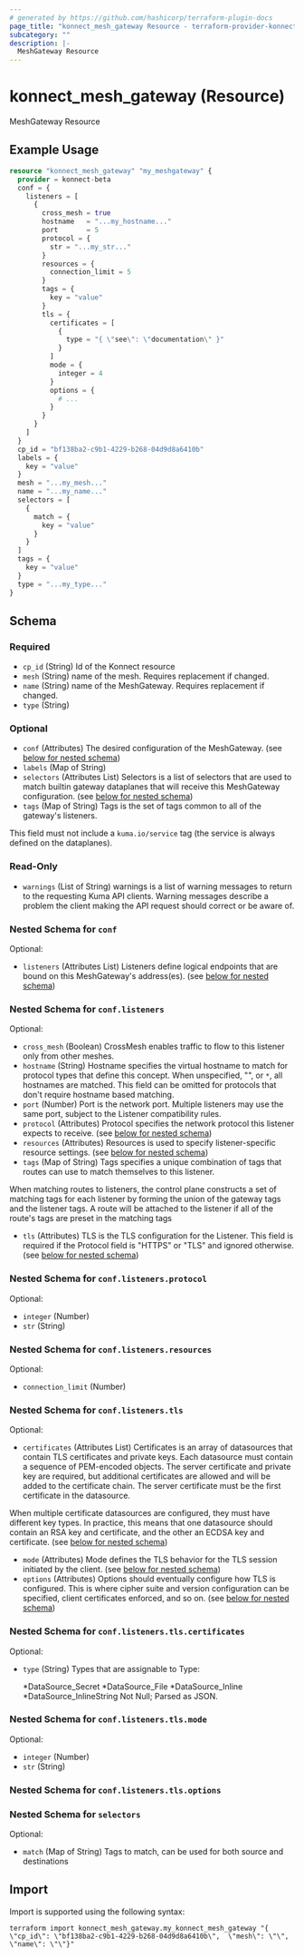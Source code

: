 ```yaml
---
# generated by https://github.com/hashicorp/terraform-plugin-docs
page_title: "konnect_mesh_gateway Resource - terraform-provider-konnect-beta"
subcategory: ""
description: |-
  MeshGateway Resource
---
```


# konnect_mesh_gateway (Resource)

MeshGateway Resource

## Example Usage

```terraform
resource "konnect_mesh_gateway" "my_meshgateway" {
  provider = konnect-beta
  conf = {
    listeners = [
      {
        cross_mesh = true
        hostname   = "...my_hostname..."
        port       = 5
        protocol = {
          str = "...my_str..."
        }
        resources = {
          connection_limit = 5
        }
        tags = {
          key = "value"
        }
        tls = {
          certificates = [
            {
              type = "{ \"see\": \"documentation\" }"
            }
          ]
          mode = {
            integer = 4
          }
          options = {
            # ...
          }
        }
      }
    ]
  }
  cp_id = "bf138ba2-c9b1-4229-b268-04d9d8a6410b"
  labels = {
    key = "value"
  }
  mesh = "...my_mesh..."
  name = "...my_name..."
  selectors = [
    {
      match = {
        key = "value"
      }
    }
  ]
  tags = {
    key = "value"
  }
  type = "...my_type..."
}
```

<!-- schema generated by tfplugindocs -->
## Schema

### Required

- `cp_id` (String) Id of the Konnect resource
- `mesh` (String) name of the mesh. Requires replacement if changed.
- `name` (String) name of the MeshGateway. Requires replacement if changed.
- `type` (String)

### Optional

- `conf` (Attributes) The desired configuration of the MeshGateway. (see [below for nested schema](#nestedatt--conf))
- `labels` (Map of String)
- `selectors` (Attributes List) Selectors is a list of selectors that are used to match builtin
gateway dataplanes that will receive this MeshGateway configuration. (see [below for nested schema](#nestedatt--selectors))
- `tags` (Map of String) Tags is the set of tags common to all of the gateway's listeners.

This field must not include a `kuma.io/service` tag (the service is always
defined on the dataplanes).

### Read-Only

- `warnings` (List of String) warnings is a list of warning messages to return to the requesting Kuma API clients.
Warning messages describe a problem the client making the API request should correct or be aware of.

<a id="nestedatt--conf"></a>
### Nested Schema for `conf`

Optional:

- `listeners` (Attributes List) Listeners define logical endpoints that are bound on this MeshGateway's
address(es). (see [below for nested schema](#nestedatt--conf--listeners))

<a id="nestedatt--conf--listeners"></a>
### Nested Schema for `conf.listeners`

Optional:

- `cross_mesh` (Boolean) CrossMesh enables traffic to flow to this listener only from other
meshes.
- `hostname` (String) Hostname specifies the virtual hostname to match for protocol types that
define this concept. When unspecified, "", or `*`, all hostnames are
matched. This field can be omitted for protocols that don't require
hostname based matching.
- `port` (Number) Port is the network port. Multiple listeners may use the
same port, subject to the Listener compatibility rules.
- `protocol` (Attributes) Protocol specifies the network protocol this listener expects to receive. (see [below for nested schema](#nestedatt--conf--listeners--protocol))
- `resources` (Attributes) Resources is used to specify listener-specific resource settings. (see [below for nested schema](#nestedatt--conf--listeners--resources))
- `tags` (Map of String) Tags specifies a unique combination of tags that routes can use
to match themselves to this listener.

When matching routes to listeners, the control plane constructs a
set of matching tags for each listener by forming the union of the
gateway tags and the listener tags. A route will be attached to the
listener if all of the route's tags are preset in the matching tags
- `tls` (Attributes) TLS is the TLS configuration for the Listener. This field
is required if the Protocol field is "HTTPS" or "TLS" and
ignored otherwise. (see [below for nested schema](#nestedatt--conf--listeners--tls))

<a id="nestedatt--conf--listeners--protocol"></a>
### Nested Schema for `conf.listeners.protocol`

Optional:

- `integer` (Number)
- `str` (String)


<a id="nestedatt--conf--listeners--resources"></a>
### Nested Schema for `conf.listeners.resources`

Optional:

- `connection_limit` (Number)


<a id="nestedatt--conf--listeners--tls"></a>
### Nested Schema for `conf.listeners.tls`

Optional:

- `certificates` (Attributes List) Certificates is an array of datasources that contain TLS
certificates and private keys.  Each datasource must contain a
sequence of PEM-encoded objects. The server certificate and private
key are required, but additional certificates are allowed and will
be added to the certificate chain.  The server certificate must
be the first certificate in the datasource.

When multiple certificate datasources are configured, they must have
different key types. In practice, this means that one datasource
should contain an RSA key and certificate, and the other an
ECDSA key and certificate. (see [below for nested schema](#nestedatt--conf--listeners--tls--certificates))
- `mode` (Attributes) Mode defines the TLS behavior for the TLS session initiated
by the client. (see [below for nested schema](#nestedatt--conf--listeners--tls--mode))
- `options` (Attributes) Options should eventually configure how TLS is configured. This
is where cipher suite and version configuration can be specified,
client certificates enforced, and so on. (see [below for nested schema](#nestedatt--conf--listeners--tls--options))

<a id="nestedatt--conf--listeners--tls--certificates"></a>
### Nested Schema for `conf.listeners.tls.certificates`

Optional:

- `type` (String) Types that are assignable to Type:

	*DataSource_Secret
	*DataSource_File
	*DataSource_Inline
	*DataSource_InlineString
Not Null; Parsed as JSON.


<a id="nestedatt--conf--listeners--tls--mode"></a>
### Nested Schema for `conf.listeners.tls.mode`

Optional:

- `integer` (Number)
- `str` (String)


<a id="nestedatt--conf--listeners--tls--options"></a>
### Nested Schema for `conf.listeners.tls.options`





<a id="nestedatt--selectors"></a>
### Nested Schema for `selectors`

Optional:

- `match` (Map of String) Tags to match, can be used for both source and destinations

## Import

Import is supported using the following syntax:

```shell
terraform import konnect_mesh_gateway.my_konnect_mesh_gateway "{ \"cp_id\": \"bf138ba2-c9b1-4229-b268-04d9d8a6410b\",  \"mesh\": \"\",  \"name\": \"\"}"
```
